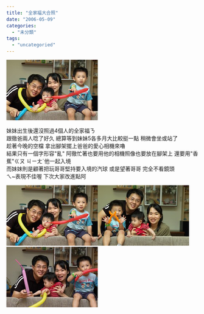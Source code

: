```yaml
---
title: "全家福大合照"
date: "2006-05-09"
categories: 
  - "未分類"
tags: 
  - "uncategoried"
---
```


![](images/143166930_3fc3eac457_m.jpg)

妹妹出生後還沒照過4個人的全家福ㄋ  
跟徹爸兩人唸了好久 總算等到妹妹5各多月大比較挺一點 稍微會坐或站了  
趁著今晚的空檔 拿出腳架擺上爸爸的愛心相機來嚕  
結果只有一個字形容"亂" 阿徹忙著也要用他的相機照像也要放在腳架上 還要用"香蕉"ㄍㄡ ㄐㄧㄤˊ他一起入境  
而妹妹則是顧著把玩哥哥堅持要入境的汽球 或是望著哥哥 完全不看鏡頭  
ㄟ~表現不佳喔 下次大家改進點阿

![](images/143166930_3fc3eac457_m.jpg)![](images/143167028_e026c58b44_m.jpg)![](images/143166868_5e8d7cf952_m.jpg)
